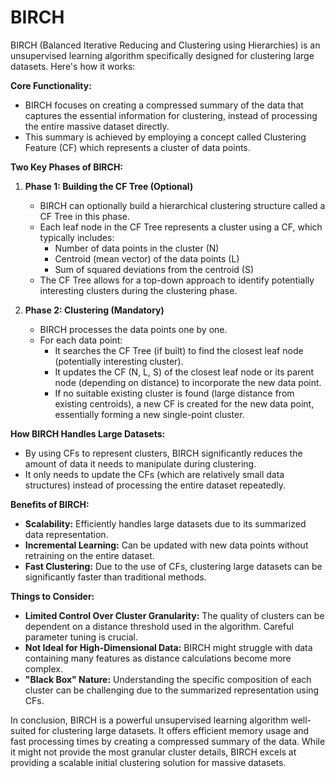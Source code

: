 # BIRCH

BIRCH (Balanced Iterative Reducing and Clustering using Hierarchies) is an unsupervised learning algorithm specifically designed for clustering large datasets. Here's how it works:

**Core Functionality:**

- BIRCH focuses on creating a compressed summary of the data that captures the essential information for clustering, instead of processing the entire massive dataset directly.
- This summary is achieved by employing a concept called Clustering Feature (CF) which represents a cluster of data points.

**Two Key Phases of BIRCH:**

1. **Phase 1: Building the CF Tree (Optional)**
   - BIRCH can optionally build a hierarchical clustering structure called a CF Tree in this phase.
   - Each leaf node in the CF Tree represents a cluster using a CF, which typically includes:
       - Number of data points in the cluster (N)
       - Centroid (mean vector) of the data points (L)
       - Sum of squared deviations from the centroid (S)
   - The CF Tree allows for a top-down approach to identify potentially interesting clusters during the clustering phase.

2. **Phase 2: Clustering (Mandatory)**
   - BIRCH processes the data points one by one.
   - For each data point:
       - It searches the CF Tree (if built) to find the closest leaf node (potentially interesting cluster).
       - It updates the CF (N, L, S) of the closest leaf node or its parent node (depending on distance) to incorporate the new data point.
       - If no suitable existing cluster is found (large distance from existing centroids), a new CF is created for the new data point, essentially forming a new single-point cluster.

**How BIRCH Handles Large Datasets:**

- By using CFs to represent clusters, BIRCH significantly reduces the amount of data it needs to manipulate during clustering.
- It only needs to update the CFs (which are relatively small data structures) instead of processing the entire dataset repeatedly.

**Benefits of BIRCH:**

- **Scalability:** Efficiently handles large datasets due to its summarized data representation.
- **Incremental Learning:** Can be updated with new data points without retraining on the entire dataset.
- **Fast Clustering:** Due to the use of CFs, clustering large datasets can be significantly faster than traditional methods.

**Things to Consider:**

- **Limited Control Over Cluster Granularity:** The quality of clusters can be dependent on a distance threshold used in the algorithm. Careful parameter tuning is crucial.
- **Not Ideal for High-Dimensional Data:** BIRCH might struggle with data containing many features as distance calculations become more complex.
- **"Black Box" Nature:** Understanding the specific composition of each cluster can be challenging due to the summarized representation using CFs.

In conclusion, BIRCH is a powerful unsupervised learning algorithm well-suited for clustering large datasets. It offers efficient memory usage and fast processing times by creating a compressed summary of the data. While it might not provide the most granular cluster details, BIRCH excels at providing a scalable initial clustering solution for massive datasets.
